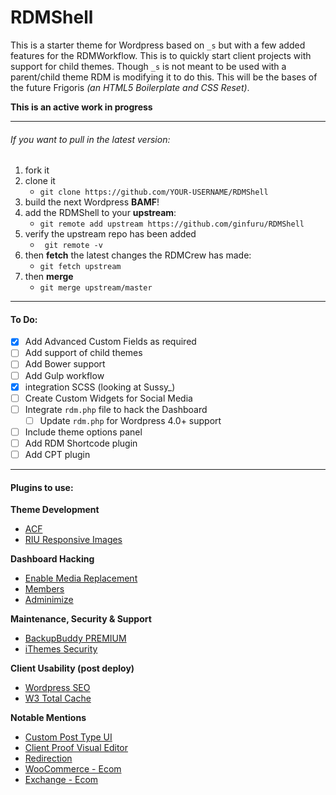 RDMShell
============

This is a starter theme for Wordpress based on `_s` but with a few added features for the RDMWorkflow. This is to quickly start client projects with support for child themes. Though `_s` is not meant to be used with a parent/child theme RDM is modifying it to do this. This will be the bases of the future Frigoris _(an HTML5 Boilerplate and CSS Reset)_.

<strong>This is an active work in progress</strong>

---

###### If you want to pull in the latest version:

1. fork it
2. clone it
	* `git clone https://github.com/YOUR-USERNAME/RDMShell`
3. build the next Wordpress __BAMF__!
4. add the RDMShell to your __upstream__:
	* `git remote add upstream https://github.com/ginfuru/RDMShell`
3. verify the upstream repo has been added
	* ` git remote -v`
4. then __fetch__ the latest changes the RDMCrew has made:
	* `git fetch upstream`
5. then __merge__
	* `git merge upstream/master`


---

#### To Do:
- [X] Add Advanced Custom Fields as required
- [ ] Add support of child themes
- [ ] Add Bower support
- [ ] Add Gulp workflow
- [X] integration SCSS (looking at Sussy_)
- [ ] Create Custom Widgets for Social Media
- [ ] Integrate `rdm.php` file to hack the Dashboard
	- [ ] Update `rdm.php` for Wordpress 4.0+ support
- [ ] Include theme options panel
- [ ] Add RDM Shortcode plugin
- [ ] Add CPT plugin

---

#### Plugins to use:

__Theme Development__

* [ACF](http://www.advancedcustomfields.com/)
* [RIU Responsive Images](http://wordpress.org/plugins/riu-responsive-image-uploader/screenshots/)

__Dashboard Hacking__

* [Enable Media Replacement](http://wordpress.org/plugins/enable-media-replace/)
* [Members](https://wordpress.org/plugins/members/)
* [Adminimize](https://wordpress.org/plugins/adminimize/)

__Maintenance, Security & Support__

* [BackupBuddy PREMIUM](http://ithemes.com/purchase/backupbuddy/)
* [iThemes Security](http://ithemes.com/security/)

__Client Usability (post deploy)__

* [Wordpress SEO](http://wordpress.org/plugins/wordpress-seo/)
* [W3 Total Cache](http://wordpress.org/plugins/w3-total-cache/)

__Notable Mentions__

* [Custom Post Type UI](http://wordpress.org/plugins/custom-post-type-ui/)
* [Client Proof Visual Editor](http://wordpress.org/plugins/client-proof-visual-editor/)
* [Redirection](http://wordpress.org/plugins/redirection/)
* [WooCommerce - Ecom](http://www.woothemes.com/woocommerce/)
* [Exchange - Ecom](http://ithemes.com/exchange/)

